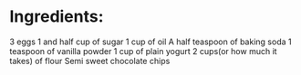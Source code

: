# Ingredients:
3 eggs
1 and half cup of sugar
1 cup of oil
A half teaspoon of baking soda
1 teaspoon of vanilla powder
1 cup of plain yogurt
2 cups(or how much it takes) of flour
Semi sweet chocolate chips